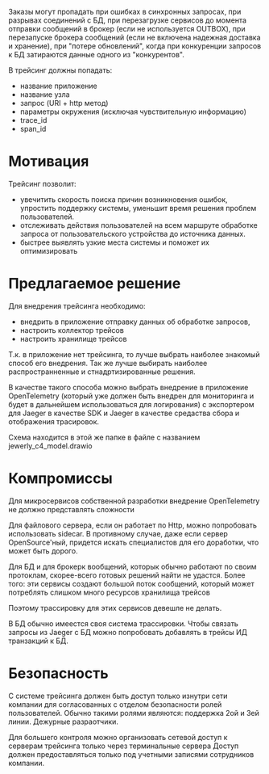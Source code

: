 Заказы могут пропадать при ошибках в синхронных запросах, при разрывах соединений с БД, при перезагрузке сервисов до момента отправки сообщений в брокер (если не используется OUTBOX), при перезапуске брокера сообщений (если не включена надежная доставка и хранение), при "потере обновлений", когда при конкуренции запросов к БД затираются данные одного из "конкурентов".

 В трейсинг должны попадать:
 - название приложение
 - название узла
 - запрос (URI + http метод)
 - параметры окружения (исключая чувствительную информацию)
 - trace_id
 - span_id

# Мотивация

Трейсинг позволит:
- увечитить скорость поиска причин возникновения ошибок, упростить поддержку системы,
уменьшит время решения проблем пользователей.
- отслеживать действия пользователей на всем маршруте обработке запроса от пользовательского
устройства до источника данных.
- быстрее выявлять узкие места системы и поможет их оптимизировать

# Предлагаемое решение

Для внедрения трейсинга необходимо:
- внедрить в приложение отправку данных об обработке запросов,
- настроить коллектор трейсов
- настроить хранилище трейсов

Т.к. в приложение нет трейсинга, то лучше выбрать наиболее знакомый способ его внедрения. Так же лучше выбирать наиболее распространненные и стнадртизированные решения.

В качестве такого способа можно выбрать внедрение в приложение OpenTelemetry (который уже должен быть внедрен для мониторинга и будет в дальнейшем использоваться для логирования) с экспортером для Jaeger в качестве SDK и Jaeger в качестве средаства сбора и отображения трасировок.

Схема находится в этой же папке в файле с названием jewerly_c4_model.drawio

# Компромиссы

Для микросервисов собственной разработки внедрение OpenTelemetry не должно представлять сложности

Для файлового сервера, если он работает по Http, можно попробовать использовать sidecar. В противному случае, даже если сервер OpenSource'ный, придется искать специалистов для его доработки, что может быть дорого.

Для БД и для брокерк вообщений, которык обычно работают по своим протоклам, скорее-всего готовых решений найти не удастся. Более того: эти сервисы создают большой поток сообщений, который может потреблять слишком много ресурсов хранилища трейсов

Поэтому трассировку для этих сервисов девешле не делать.

В БД обычно имеестся своя система трассировки. Чтобы связать запросы из Jaeger с БД можно попробовать добавлять в трейсы ИД транзакций к БД.

# Безопасность

С системе трейсинга должен быть доступ только изнутри сети компании для согласованных с отделом безопасности ролей пользователей. Обычно такими ролями являются: поддержка 2ой и 3ей линии. Дежурные разраотчики.

Для большего контроля можно организовать сетевой доступ к серверам трейсинга только через терминальные сервера Доступ должен предоставляться только под учетными записями сотрудников компании.

